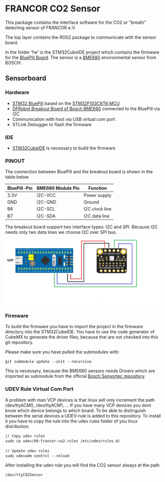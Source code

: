 # FRANCOR CO2 Sensor

This package contains the interface software for the CO2 or "breath" detecting sensor of FRANCOR e.V.

The top layer contains the ROS2 package to communicate with the sensor board.

In the folder 'fw' is the STM32CubeIDE project which contains the firmware for the [BluePill Board](https://stm32-base.org/boards/STM32F103C8T6-Blue-Pill.html). The sensor is a [BME680](https://www.bosch-sensortec.com/products/environmental-sensors/gas-sensors/bme680/) environmental sensor from BOSCH.

## Sensorboard


### Hardware
- [STM32 BluePill](https://stm32-base.org/boards/STM32F103C8T6-Blue-Pill.html) based on the [STM32F103C8T6 MCU](https://www.st.com/en/microcontrollers-microprocessors/stm32f103c8.html)
- [DFRobot Breakout Board of Bosch BME680](https://www.dfrobot.com/product-2143.html) connected to the BluePill via I2C
- Communication with host via USB virtual com port
- STLink Debugger to flash the firmware

### IDE
- [STM32CubeIDE](https://www.st.com/en/development-tools/stm32cubeide.html) is necessary to build the firmware

### PINOUT

The connection between BluePill and the breakout board is shown in the table below

| BluePill-Pin | BME680 Module Pin | Function |
|-|-|-|
|3.3V|I2C-VCC|Power supply|
|GND|I2C-GND|Ground|
|B6|I2C-SCL|I2C clock line|
|B7|I2C-SDA|I2C data line|

The breakout board support two interface types: I2C and SPI. Because I2C needs only two data lines we choose I2C over SPI bus.

![Wiring](https://github.com/franc0r/francor_co2/blob/devel/docs/img/francor_co2_wiring.png "Wiring")

### Firmware

To build the firmware you have to import the project in the firmware directory into the STM32CubeIDE. You have to use the code generator of CubeMX to generate the driver files, because thei are not checked into this git repository.

Please make sure you have pulled the submodules with:
```
git submodule update --init --recursive
```
This is necessary, because the BME680 sensors needs Drivers which are imported as submodule from the official [Bosch Sensortec repository](git@github.com:BoschSensortec/BME680_driver.git).


### UDEV Rule Virtual Com Port

A problem with man VCP devices is that linux will only increment the path /dev/ttyACM0, /dev/ttyACM1, ...
If you have many VCP devices you dont know which device belongs to which board. To be able to distinguish between the serial devices a UDEV-rule is added to this repository. To install it you have to copy the rule into the udev rules folder of you linux distribution:

```
// Copy udev rules
sudo cp udev/99-francor-co2.rules /etc/udev/rules.d/

// Update udev rules
sudo udevadm control --reload

```

After installing the udev rule you will find the CO2 sensor always at the path 
```
/dev/ttyCO2Sensor
```